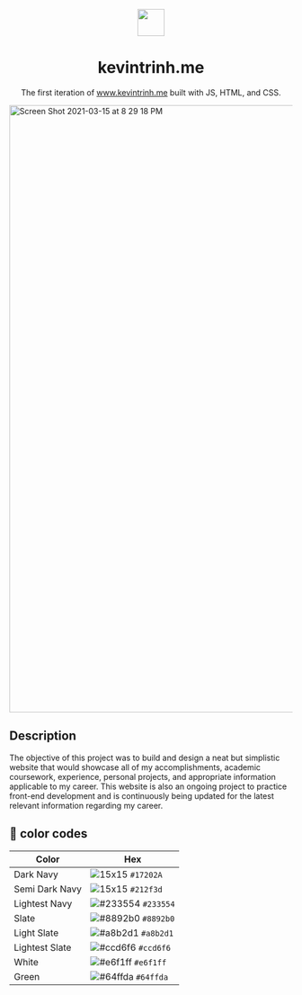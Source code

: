 <p align="center">
  <img width="48" src="https://emojipedia-us.s3.dualstack.us-west-1.amazonaws.com/thumbs/120/apple/285/man-technologist-light-skin-tone_1f468-1f3fb-200d-1f4bb.png"/>
</p>

<h1 align="center">
  kevintrinh.me
</h1>
<p align="center">
  The first iteration of <a href="https://www.kevintrinh.me" target="_blank">www.kevintrinh.me</a> built with JS, HTML, and CSS.
</p>

<img width="1080" alt="Screen Shot 2021-03-15 at 8 29 18 PM" src="https://user-images.githubusercontent.com/48145892/196124376-180430a9-3742-4b55-b139-c550c3b0bd24.gif">

## Description
The objective of this project was to build and design a neat but simplistic website that would showcase all of my accomplishments, academic coursework, experience, personal projects, and appropriate information applicable to my career. This website is also an ongoing project to practice front-end development and is continuously being updated for the latest relevant information regarding my career. 


## 🎨 color codes

| Color          | Hex                                                                |
| -------------- | ------------------------------------------------------------------ |
| Dark Navy      | ![15x15](https://singlecolorimage.com/get/17202a/15x15) `#17202A` |
| Semi Dark Navy | ![15x15](https://singlecolorimage.com/get/212f3d/15x15) `#212f3d` |
| Lightest Navy  | ![#233554](https://via.placeholder.com/10/303C55?text=+) `#233554` |
| Slate          | ![#8892b0](https://via.placeholder.com/10/8892b0?text=+) `#8892b0` |
| Light Slate    | ![#a8b2d1](https://via.placeholder.com/10/a8b2d1?text=+) `#a8b2d1` |
| Lightest Slate | ![#ccd6f6](https://via.placeholder.com/10/ccd6f6?text=+) `#ccd6f6` |
| White          | ![#e6f1ff](https://via.placeholder.com/10/e6f1ff?text=+) `#e6f1ff` |
| Green          | ![#64ffda](https://via.placeholder.com/10/64ffda?text=+) `#64ffda` |
